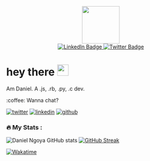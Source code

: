 <div id="header" align="center">
  <img src="https://media.giphy.com/media/M9gbBd9nbDrOTu1Mqx/giphy.gif" width="100"/>
  <div id="badges">
  <a href="https://www.linkedin.com/in/daniel-ngoya-404412175/">
    <img src="https://img.shields.io/badge/LinkedIn-blue?style=for-the-badge&logo=linkedin&logoColor=white" alt="LinkedIn Badge"/>
  </a>
  <a href="https://twitter.com/BlackHawk_254">
    <img src="https://img.shields.io/badge/Twitter-blue?style=for-the-badge&logo=twitter&logoColor=white" alt="Twitter Badge"/>
  </a>
</div>
  <img src="https://komarev.com/ghpvc/?username=BlackHawk0&style=flat-square&color=blue" alt=""/>
</div>
<h1>
  hey there
  <img src="https://media.giphy.com/media/hvRJCLFzcasrR4ia7z/giphy.gif" width="30px"/>
</h1>
<p> Am Daniel. A .js, .rb, .py, .c dev. </p>

<p> :coffee: Wanna chat? </p>
<p>
  <a href="https://twitter.com/BlackHawk_254"><img src="https://img.icons8.com/color/50/111111/twitter-squared.png" alt="twitter"/></a>
  <a href="https://www.linkedin.com/in/daniel-ngoya-404412175/"><img src="https://img.icons8.com/color/50/111111/linkedin.png" alt="linkedin"/></a>
  <a href="https://github.com/BlackHawk0"><img src="https://img.icons8.com/color/50/111111/github.png" alt="github"/></a>
  
</p>
  
### :fire: My Stats :
![Daniel Ngoya GitHub stats](https://github-readme-stats.vercel.app/api?username=BlackHawk0&show_icons=true&theme=radical&count_private=true&include_all_commits=true) 
[![GitHub Streak](http://github-readme-streak-stats.herokuapp.com?user=BlackHawk0&theme=dark&background=000000)](https://git.io/streak-stats)

<a href="https://wakatime.com/@df369f52-2593-4f2f-9c97-7739f7021949"><img src="https://wakatime.com/badge/user/df369f52-2593-4f2f-9c97-7739f7021949.svg" alt="Wakatime" /></a>
